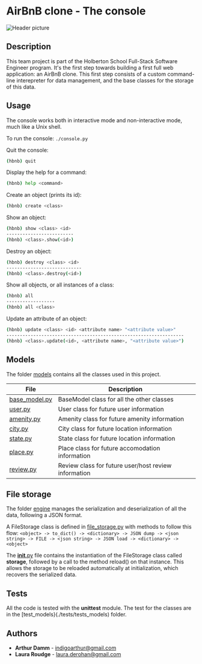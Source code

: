 # AirBnB clone - The console

![Header picture](https://holbertonintranet.s3.amazonaws.com/uploads/medias/2018/6/65f4a1dd9c51265f49d0.png?X-Amz-Algorithm=AWS4-HMAC-SHA256&X-Amz-Credential=AKIARDDGGGOUXW7JF5MT%2F20190701%2Fus-east-1%2Fs3%2Faws4_request&X-Amz-Date=20190701T034829Z&X-Amz-Expires=86400&X-Amz-SignedHeaders=host&X-Amz-Signature=9edbbe6be6ce76e36e63553803827c66348be0c8e808e1cf0d5200ac1658ebcd)

## Description

This team project is part of the Holberton School Full-Stack Software Engineer program.
It's the first step towards building a first full web application: an AirBnB clone.
This first step consists of a custom command-line interepreter for data management, and the base classes for the storage of this data.

## Usage

The console works both in interactive mode and non-interactive mode, much like a Unix shell.

To run the console:
```./console.py```

Quit the console:
```bash
(hbnb) quit
```

Display the help for a command:
```bash
(hbnb) help <command>
```

Create an object (prints its id):
```bash
(hbnb) create <class>
```

Show an object:
```bash
(hbnb) show <class> <id>
-------------------------
(hbnb) <class>.show(<id>)
```

Destroy an object:
```bash
(hbnb) destroy <class> <id>
----------------------------
(hbnb) <class>.destroy(<id>)
```

Show all objects, or all instances of a class:
```bash
(hbnb) all
------------------
(hbnb) all <class>
```

Update an attribute of an object:
```bash
(hbnb) update <class> <id> <attribute name> "<attribute value>"
------------------------------------------------------------------
(hbnb) <class>.update(<id>, <attribute name>, "<attribute value>")
```

## Models

The folder [models](./models/) contains all the classes used in this project.

File | Description
---- | -----------
[base_model.py](./models/base_model.py) | BaseModel class for all the other classes
[user.py](./models/user.py) | User class for future user information
[amenity.py](./models/amenity.py) | Amenity class for future amenity information
[city.py](./models/city.py) | City class for future location information
[state.py](./models/state.py) | State class for future location information
[place.py](./models/place.py) | Place class for future accomodation information
[review.py](./models/review.py) | Review class for future user/host review information

## File storage

The folder [engine](./models/engine/) manages the serialization and deserialization of all the data, following a JSON format.

A FileStorage class is defined in [file_storage.py](./models/engine/file_storage.py) with methods to follow this flow:
```<object> -> to_dict() -> <dictionary> -> JSON dump -> <json string> -> FILE -> <json string> -> JSON load -> <dictionary> -> <object>```

The [__init__.py](./models/__init__.py) file contains the instantiation of the FileStorage class called **storage**, followed by a call to the method reload() on that instance.
This allows the storage to be reloaded automatically at initialization, which recovers the serialized data.

## Tests

All the code is tested with the **unittest** module.
The test for the classes are in the [test_models}(./tests/tests_models) folder.

## Authors

* **Arthur Damm** - [indigoarthur@gmail.com](https://github.com/arthurdamm)
* **Laura Roudge** - [laura.derohan@gmail.com](https://github.com/lroudge)
